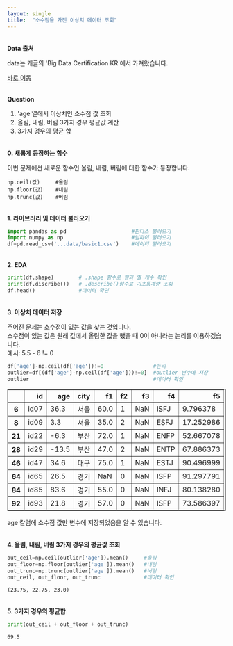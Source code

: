 ```yaml
---
layout: single
title:  "소수점을 가진 이상치 데이터 조회"
---
```


<br/>**Data 출처**<br/>

data는 캐글의 'Big Data Certification KR'에서 가져왔습니다.<br/>

[바로 이동](https://www.kaggle.com/code/agileteam/py-t1-2-expected-questions/notebook)

<br/>**Question**<br/>

1. 'age'열에서 이상치인 소수점 값 조회
2. 올림, 내림, 버림 3가지 경우 평균값 계산
3. 3가지 경우의 평균 합

<br/>**0. 새롭게 등장하는 함수**<br/>

이번 문제에선 새로운 함수인 올림, 내림, 버림에 대한 함수가 등장합니다.

    np.ceil(값)     #올림
    np.floor(값)    #내림
    np.trunc(값)    #버림

<br/>**1. 라이브러리 및 데이터 불러오기**<br/>

```python
import pandas as pd                     #판다스 불러오기
import numpy as np                      #넘파이 불러오기
df=pd.read_csv('...data/basic1.csv')    #데이터 불러오기
```
<br/>**2. EDA**<br/>

```python
print(df.shape)        # .shape 함수로 행과 열 개수 확인
print(df.discribe())   # .describe()함수로 기초통계량 조회
df.head()              #데이터 확인
```
<br/>**3. 이상치 데이터 저장**<br/>

주어진 문제는 소수점이 있는 값을 찾는 것입니다.<br/>
소수점이 있는 값은 원래 값에서 올림한 값을 뺐을 때 0이 아니라는 논리를 이용하겠습니다.<br/>
예시: 5.5 - 6 != 0

```python
df['age']-np.ceil(df['age'])!=0                #논리
outlier=df[(df['age']-np.ceil(df['age']))!=0]  #outlier 변수에 저장
outlier                                        #데이터 확인
```


</style>
<table border="1" class="dataframe">
  <thead>
    <tr style="text-align: right;">
      <th></th>
      <th>id</th>
      <th>age</th>
      <th>city</th>
      <th>f1</th>
      <th>f2</th>
      <th>f3</th>
      <th>f4</th>
      <th>f5</th>
    </tr>
  </thead>
  <tbody>
    <tr>
      <th>6</th>
      <td>id07</td>
      <td>36.3</td>
      <td>서울</td>
      <td>60.0</td>
      <td>1</td>
      <td>NaN</td>
      <td>ISFJ</td>
      <td>9.796378</td>
    </tr>
    <tr>
      <th>8</th>
      <td>id09</td>
      <td>3.3</td>
      <td>서울</td>
      <td>35.0</td>
      <td>2</td>
      <td>NaN</td>
      <td>ESFJ</td>
      <td>17.252986</td>
    </tr>
    <tr>
      <th>21</th>
      <td>id22</td>
      <td>-6.3</td>
      <td>부산</td>
      <td>72.0</td>
      <td>1</td>
      <td>NaN</td>
      <td>ENFP</td>
      <td>52.667078</td>
    </tr>
    <tr>
      <th>28</th>
      <td>id29</td>
      <td>-13.5</td>
      <td>부산</td>
      <td>47.0</td>
      <td>2</td>
      <td>NaN</td>
      <td>ENTP</td>
      <td>67.886373</td>
    </tr>
    <tr>
      <th>46</th>
      <td>id47</td>
      <td>34.6</td>
      <td>대구</td>
      <td>75.0</td>
      <td>1</td>
      <td>NaN</td>
      <td>ESTJ</td>
      <td>90.496999</td>
    </tr>
    <tr>
      <th>64</th>
      <td>id65</td>
      <td>26.5</td>
      <td>경기</td>
      <td>NaN</td>
      <td>0</td>
      <td>NaN</td>
      <td>ISFP</td>
      <td>91.297791</td>
    </tr>
    <tr>
      <th>84</th>
      <td>id85</td>
      <td>83.6</td>
      <td>경기</td>
      <td>55.0</td>
      <td>0</td>
      <td>NaN</td>
      <td>INFJ</td>
      <td>80.138280</td>
    </tr>
    <tr>
      <th>92</th>
      <td>id93</td>
      <td>21.8</td>
      <td>경기</td>
      <td>57.0</td>
      <td>0</td>
      <td>NaN</td>
      <td>ISFP</td>
      <td>73.586397</td>
    </tr>
  </tbody>
</table>
</div>

age 칼럼에 소수점 값만 변수에 저장되었음을 알 수 있습니다.

<br/>**4. 올림, 내림, 버림 3가지 경우의 평균값 조회**<br/>


```python
out_ceil=np.ceil(outlier['age']).mean()     #올림
out_floor=np.floor(outlier['age']).mean()   #내림
out_trunc=np.trunc(outlier['age']).mean()   #버림
out_ceil, out_floor, out_trunc              #데이터 확인
```




    (23.75, 22.75, 23.0)

<br/>**5. 3가지 경우의 평균합**<br/>


```python
print(out_ceil + out_floor + out_trunc)
```

    69.5
    
